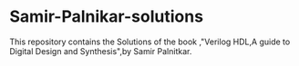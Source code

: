 # Samir-Palnikar-solutions
This repository contains the Solutions of the book ,"Verilog HDL,A guide to Digital Design and Synthesis",by Samir Palnitkar.
